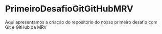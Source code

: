 # PrimeiroDesafioGitGitHubMRV
Aqui apresentamos a criação do repositório do nosso primeiro desafio com Git e GitHub da MRV 
